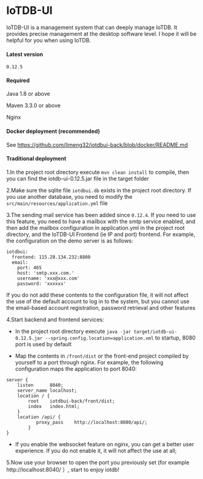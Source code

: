 # IoTDB-UI

IoTDB-UI is a management system that can deeply manage IoTDB. It provides precise management at the desktop software level. I hope it will be helpful for you when using IoTDB.

#### Latest version

`0.12.5`

#### Required

Java 1.8 or above

Maven 3.3.0 or above

Nginx

#### Docker deployment (recommended)

See https://github.com/limeng32/iotdbui-back/blob/docker/README.md

#### Traditional deployment

1.In the project root directory execute `mvn clean install` to compile, then you can find the iotdb-ui-0.12.5.jar file in the target folder

2.Make sure the sqlite file `iotdbui.db` exists in the project root directory. If you use another database, you need to modify the `src/main/resources/application.yml` file

3.The sending mail service has been added since `0.12.4`. If you need to use this feature, you need to have a mailbox with the smtp service enabled, and then add the mailbox configuration in application.yml in the project root directory, and the IoTDB-UI Frontend (ie IP and port) frontend. For example, the configuration on the demo server is as follows:

```
iotdbui:
  frontend: 115.28.134.232:8800
  email:
    port: 465
    host: 'smtp.xxx.com.'
    username: 'xxx@xxx.com'
    password: 'xxxxxx'
```

If you do not add these contents to the configuration file, it will not affect the use of the default account to log in to the system, but you cannot use the email-based account registration, password retrieval and other features

4.Start backend and frontend services:

- In the project root directory execute `java -jar target/iotdb-ui-0.12.5.jar --spring.config.location=application.xml` to startup, 8080 port is used by default

- Map the contents in `/front/dist` or the front-end project compiled by yourself to a port through nginx. For example, the following configuration maps the application to port 8040:

```
server {
	listen		8040;
	server_name	localhost;
	location / {
		root	iotdbui-back/front/dist;
		index	index.html;
	}
	location /api/ {
           proxy_pass    http://localhost:8080/api/;
        }
}
```

- If you enable the websocket feature on nginx, you can get a better user experience. If you do not enable it, it will not affect the use at all;

5.Now use your browser to open the port you previously set (for example http://localhost:8040/ ）, start to enjoy iotdb!
